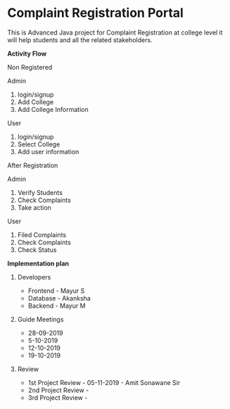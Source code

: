 # Complaint Registration Portal

This is Advanced Java project for Complaint Registration at college level it will help students and all the related stakeholders.

**Activity Flow**

Non Registered 

Admin
1.  login/signup
2.  Add College
3.  Add College Information

User
1.  login/signup
2.  Select College
3.  Add user information

After Registration

Admin
1.  Verify Students
2.  Check Complaints
3.  Take action

User
1.  Filed Complaints
2.  Check Complaints
3.  Check Status

**Implementation plan**


1.  Developers
    *  Frontend - Mayur S
    *  Database - Akanksha
    *  Backend  - Mayur M
    
2.  Guide Meetings
    
    *  28-09-2019 
    *  5-10-2019
    *  12-10-2019
    *  19-10-2019
3. Review
    *  1st Project Review - 05-11-2019 - Amit Sonawane Sir
    *  2nd Project Review - 
    *  3rd Project Review - 
